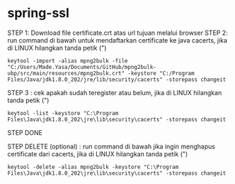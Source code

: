 # spring-ssl

STEP 1: Download file certificate.crt atas url tujuan melalui browser
STEP 2: run command di bawah untuk mendaftarkan certificate ke java cacerts, jika di LINUX hilangkan tanda petik (")
```
keytool -import -alias mpng2bulk -file "C:/Users/Made.Yasa/Documents/GitHub/mpng2bulk-ubp/src/main/resources/mpng2bulk.crt" -keystore "C:/Program Files/Java/jdk1.8.0_202/jre/lib/security/cacerts" -storepass changeit
```
STEP 3 : cek apakah sudah teregister atau belum, jika di LINUX hilangkan tanda petik (")
```
keytool -list -keystore "C:\Program Files\Java\jdk1.8.0_202\jre\lib\security\cacerts" -storepass changeit
```
STEP DONE

STEP DELETE (optional) : run command di bawah jika ingin menghapus certificate dari cacerts, jika di LINUX hilangkan tanda petik (")
```
keytool -delete -alias mpng2bulk -keystore "C:\Program Files\Java\jdk1.8.0_202\jre\lib\security\cacerts" -storepass changeit
```
